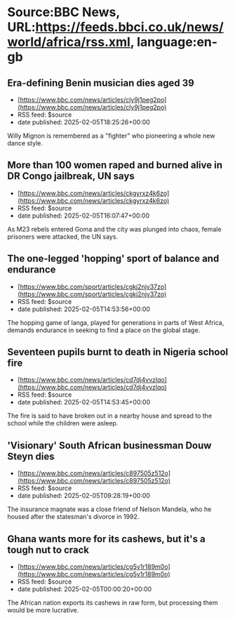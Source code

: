 # Source:BBC News, URL:https://feeds.bbci.co.uk/news/world/africa/rss.xml, language:en-gb

## Era-defining Benin musician dies aged 39
 - [https://www.bbc.com/news/articles/cly9j1peg2po](https://www.bbc.com/news/articles/cly9j1peg2po)
 - RSS feed: $source
 - date published: 2025-02-05T18:25:26+00:00

Willy Mignon is remembered as a "fighter" who pioneering a whole new dance style.

## More than 100 women raped and burned alive in DR Congo jailbreak, UN says
 - [https://www.bbc.com/news/articles/ckgyrxz4k6zo](https://www.bbc.com/news/articles/ckgyrxz4k6zo)
 - RSS feed: $source
 - date published: 2025-02-05T16:07:47+00:00

As M23 rebels entered Goma and the city was plunged into chaos, female prisoners were attacked, the UN says.

## The one-legged 'hopping' sport of balance and endurance
 - [https://www.bbc.com/sport/articles/cgkj2njv37zo](https://www.bbc.com/sport/articles/cgkj2njv37zo)
 - RSS feed: $source
 - date published: 2025-02-05T14:53:56+00:00

The hopping game of langa, played for generations in parts of West Africa, demands endurance in seeking to find a place on the global stage.

## Seventeen pupils burnt to death in Nigeria school fire
 - [https://www.bbc.com/news/articles/cd7dj4vvzlqo](https://www.bbc.com/news/articles/cd7dj4vvzlqo)
 - RSS feed: $source
 - date published: 2025-02-05T14:53:45+00:00

The fire is said to have broken out in a nearby house and spread to the school while the children were asleep.

## 'Visionary' South African businessman Douw Steyn dies
 - [https://www.bbc.com/news/articles/c897505z512o](https://www.bbc.com/news/articles/c897505z512o)
 - RSS feed: $source
 - date published: 2025-02-05T09:28:19+00:00

The insurance magnate was a close friend of Nelson Mandela, who he housed after the statesman's divorce in 1992.

## Ghana wants more for its cashews, but it's a tough nut to crack
 - [https://www.bbc.com/news/articles/cg5y1r189m0o](https://www.bbc.com/news/articles/cg5y1r189m0o)
 - RSS feed: $source
 - date published: 2025-02-05T00:00:20+00:00

The African nation exports its cashews in raw form, but processing them would be more lucrative.

